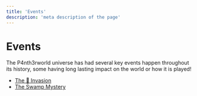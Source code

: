 ```yaml
---
title: 'Events'
description: 'meta description of the page'
---
```


# Events

The P4nth3rworld universe has had several key events happen throughout its history, some having long lasting impact on the world or how it is played!

- [The 🐥 Invasion](/events/ffbc-invasion)
- [The Swamp Mystery](/events/swamp-mystery)
